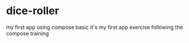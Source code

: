 # dice-roller
my first app using compose basic
it's my first app exercise following the compose training
